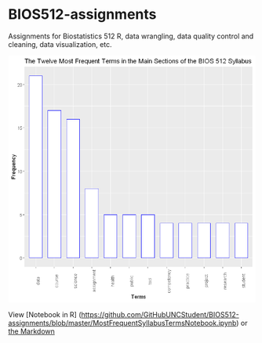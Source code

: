 # BIOS512-assignments
Assignments for Biostatistics 512 R, data wrangling, data quality control and cleaning, data visualization, etc.



<img src="https://github.com/GitHubUNCStudent/BIOS512-assignments/blob/master/MostFrequentSyllabusTerms.png">

View [Notebook in R] (https://github.com/GitHubUNCStudent/BIOS512-assignments/blob/master/MostFrequentSyllabusTermsNotebook.ipynb) or [the Markdown](https://github.com/GitHubUNCStudent/BIOS512-assignments/blob/master/MostFrequentSyllabusTermsMD.md)
